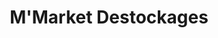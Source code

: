 ---
title: "M'Market Destockages"
url: /pontault-combault/mmarket-destockages/
shop: magasin de variétés
---